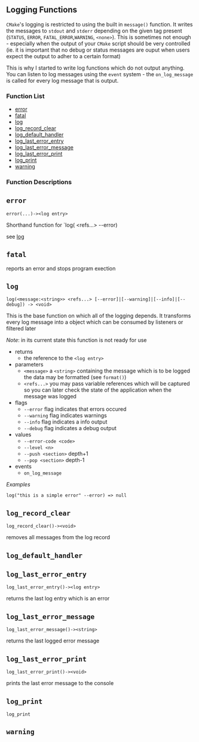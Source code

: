 ## Logging Functions


`CMake`'s logging is restricted to using the built in `message()` function. It writes the messages to `stdout` and `stderr` depending on the given tag present (`STATUS`, `ERROR`, `FATAL_ERROR`,`WARNING`, `<none>`).  This is sometimes not enough - especially when the output of your `CMake` script should be very controlled (ie. it is important that no debug or status messages are ouput when users expect the output to adher to a certain format)

This is why I started to write log functions which do not output anything.  You can listen to log messages using the `event` system - the `on_log_message` is called for every log message that is output.


### Function List


* [error](#error)
* [fatal](#fatal)
* [log](#log)
* [log_record_clear](#log_record_clear)
* [log_default_handler](#log_default_handler)
* [log_last_error_entry](#log_last_error_entry)
* [log_last_error_message](#log_last_error_message)
* [log_last_error_print](#log_last_error_print)
* [log_print](#log_print)
* [warning](#warning)

### Function Descriptions

## <a name="error"></a> `error`

 `error(...)-><log entry>`

 Shorthand function for `log(<message> <refs...> --error)

 see [log](#log)





## <a name="fatal"></a> `fatal`

 reports an error and stops program exection




## <a name="log"></a> `log`

 `log(<message:<string>> <refs...> [--error]|[--warning]|[--info]|[--debug]) -> <void>`

 This is the base function on which all of the logging depends. It transforms
 every log message into a object which can be consumed by listeners or filtered later

 *Note*: in its current state this function is not ready for use

 * returns
   * the reference to the `<log entry>`
 * parameters
   * `<message>` a `<string>` containing the message which is to be logged the data may be formatted (see `format()`)
   * `<refs...>` you may pass variable references which will be captured so you can later check the state of the application when the message was logged
 * flags
   * `--error`    flag indicates that errors occured
   * `--warning`  flag indicates warnings
   * `--info`     flag indicates a info output
   * `--debug`    flag indicates a debug output
 * values
   * `--error-code <code>`
   * `--level <n>`
   * `--push <section>` depth+1
   * `--pop <section>`  depth-1
 * events
   * `on_log_message`

 *Examples*
 ```
 log("this is a simple error" --error) => null
 ```




## <a name="log_record_clear"></a> `log_record_clear`

 `log_record_clear()-><void>`

 removes all messages from the log record






## <a name="log_default_handler"></a> `log_default_handler`





## <a name="log_last_error_entry"></a> `log_last_error_entry`

 `log_last_error_entry()-><log entry>`

 returns the last log entry which is an error





## <a name="log_last_error_message"></a> `log_last_error_message`

 `log_last_error_message()-><string>`

 returns the last logged error message





## <a name="log_last_error_print"></a> `log_last_error_print`

 `log_last_error_print()-><void>`

 prints the last error message to the console





## <a name="log_print"></a> `log_print`

 `log_print`






## <a name="warning"></a> `warning`







